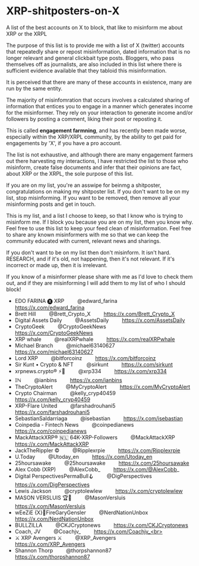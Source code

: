 # XRP-shitposters-on-X
A list of the best accounts on X to block, that like to misinform me about XRP or the XRPL


The purpose of this list is to provide me with a list of X (twitter) accounts that repeatedly share or repost misinformation, dated information that is no longer relevant and general clickbait type posts. Bloggers, who pass themselves off as journalists,
are also included in this list where there is sufficient evidence available that they tabloid this misinformation.

It is perceived that there are many of these accounts in existence, many are run by the same entity.

The majority of misinfomration that occurs involves a calculated sharing of information that entices you to engage in a manner which generates income for the misinformer. They rely on your interaction to generate income and/or followers by posting a comment, liking their post or reposting it. 

This is called **engagement farmning**, and has recently been made worse, especially within the XRP/XRPL community, by the ability to get paid for engagements by 'X', if you have a pro account.

The list is not exhaustive, and although there are many engagement farmers out there harvesting my interactions, I have restricted the list to those who misinform, create false documents and infer that their opinions are fact, about XRP or the XRPL, the sole purpose of this list. 

If you are on my list, you're an asswipe for beinmg a shitposter, congratulations on making my shitposter list. If you don't want to be on my list, stop misinforming. If you want to be removed, then remove all your misinforming posts and get in touch.

This is my list, and a list I choose to keep, so that I know who is trying to misinform me. If I block you because you are on my list, then you know why. Feel free to use this list to keep your feed clean of misinformation. Feel free to share any known misinformers with me so that we can keep the community educated with current, relevant news and sharings.

If you don't want to be on my list then don't misinform. It isn't hard. RESEARCH, and if it's old, not happening, then it's not relevant. If it's incorrect or made up, then it is irrelevant.

If you know of a misinformer please share with me as I'd love to check them out, and if they are misinforming I will add them to my list of who I should block!



* EDO FARINA 🅧 XRP &nbsp; &nbsp; &nbsp; &nbsp;  @edward_farina  &nbsp; &nbsp; &nbsp; &nbsp;  https://x.com/edward_farina <br>
* Brett Hill &nbsp; &nbsp; &nbsp; &nbsp;  @Brett_Crypto_X  &nbsp; &nbsp; &nbsp; &nbsp;  https://x.com/Brett_Crypto_X <br>
* Digital Assets Daily &nbsp; &nbsp; &nbsp; &nbsp;  @AssetsDaily &nbsp; &nbsp; &nbsp; &nbsp; https://x.com/AssetsDaily <br>
* CryptoGeek &nbsp; &nbsp; &nbsp; &nbsp; @CryptoGeekNews &nbsp; &nbsp; &nbsp; &nbsp; https://x.com/CryptoGeekNews <br>
* XRP whale &nbsp; &nbsp; &nbsp; &nbsp;  @realXRPwhale &nbsp; &nbsp; &nbsp; &nbsp; https://x.com/realXRPwhale <br>
* Michael Branch &nbsp; &nbsp; &nbsp; &nbsp; @michael63140627 &nbsp; &nbsp; &nbsp; &nbsp; https://x.com/michael63140627 <br>
* Lord XRP &nbsp; &nbsp; &nbsp; &nbsp; @bitforcoinz &nbsp; &nbsp; &nbsp; &nbsp; https://x.com/bitforcoinz <br>
* Sir Kunt • Crypto & NFT &nbsp; &nbsp; &nbsp; &nbsp; @sirkunt &nbsp; &nbsp; &nbsp; &nbsp; https://x.com/sirkunt <br>
* xrpnews.crypto® ⚡️🐺 &nbsp; &nbsp; &nbsp; &nbsp; @xrp334 &nbsp; &nbsp; &nbsp; &nbsp; https://x.com/xrp334 <br>
* 𝕀ℕ &nbsp; &nbsp; &nbsp; &nbsp; @ianbins &nbsp; &nbsp; &nbsp; &nbsp; https://x.com/ianbins <br>
* TheCryptoAlert &nbsp; &nbsp; &nbsp; &nbsp; @MyCryptoAlert &nbsp; &nbsp; &nbsp; &nbsp; https://x.com/MyCryptoAlert <br>
* Crypto Chairman &nbsp; &nbsp; &nbsp; &nbsp; @kelly_cryp40459 &nbsp; &nbsp; &nbsp; &nbsp; https://x.com/kelly_cryp40459 <br>
* XRP-Flare United &nbsp; &nbsp; &nbsp; &nbsp; @farshadrouhani5 &nbsp; &nbsp; &nbsp; &nbsp; https://x.com/farshadrouhani5 <br>
* SebastianSaldarriaga &nbsp; &nbsp; &nbsp; &nbsp; @isebastian &nbsp; &nbsp; &nbsp; &nbsp; https://x.com/isebastian <br>
* Coinpedia - Fintech News &nbsp; &nbsp; &nbsp; &nbsp; @coinpedianews &nbsp; &nbsp; &nbsp; &nbsp; https://x.com/coinpedianews <br>
* MackAttackXRP® 🇳🇱 64K-XRP-Followers &nbsp; &nbsp; &nbsp; &nbsp; @MackAttackXRP &nbsp; &nbsp; &nbsp; &nbsp; https://x.com/MackAttackXRP <br>
* JackTheRippler ©️ &nbsp; &nbsp; &nbsp; &nbsp; @Ripplexrpie &nbsp; &nbsp; &nbsp; &nbsp; https://x.com/Ripplexrpie <br>
* U.Today &nbsp; &nbsp; &nbsp; &nbsp; @Utoday_en &nbsp; &nbsp; &nbsp; &nbsp; https://x.com/Utoday_en <br>
* 25hoursawake &nbsp; &nbsp; &nbsp; &nbsp; @25hoursawake &nbsp; &nbsp; &nbsp; &nbsp; https://x.com/25hoursawake <br>
* Alex Cobb (XRP) &nbsp; &nbsp; &nbsp; &nbsp; @AlexCobb_ &nbsp; &nbsp; &nbsp; &nbsp; https://x.com/@AlexCobb_ <br>
* Digital PerspectivesPermaBull🪝 &nbsp; &nbsp; &nbsp; &nbsp; @DigPerspectives &nbsp; &nbsp; &nbsp; &nbsp; https://x.com/DigPerspectives <br>
* Lewis Jackson &nbsp; &nbsp; &nbsp; &nbsp; @cryptolewlew &nbsp; &nbsp; &nbsp; &nbsp; https://x.com/cryptolewlew <br>
* MASON VERSLUIS 🏆🔮 &nbsp; &nbsp; &nbsp; &nbsp; @MasonVersluis &nbsp; &nbsp; &nbsp; &nbsp; https://x.com/MasonVersluis <br>
* wEeZiE {X}💭FireGaryGensler &nbsp; &nbsp; &nbsp; &nbsp; @NerdNationUnbox &nbsp; &nbsp; &nbsp; &nbsp; https://x.com/NerdNationUnbox<br>
* BULLZILLA &nbsp; &nbsp; &nbsp; &nbsp; @CKJCryptonews &nbsp; &nbsp; &nbsp; &nbsp; https://x.com/CKJCryptonews<br>
* Coach, JV &nbsp; &nbsp; &nbsp; &nbsp; @Coachjv_ &nbsp; &nbsp; &nbsp; &nbsp; https://x.com/Coachjv_<br>
* ⚔️ XRP Avengers ⚔️ &nbsp; &nbsp; &nbsp; &nbsp; @XRP_Avengers &nbsp; &nbsp; &nbsp; &nbsp; https://x.com/XRP_Avengers<br>
* Shannon Thorp &nbsp; &nbsp; &nbsp; &nbsp; @thorpshannon87 &nbsp; &nbsp; &nbsp; &nbsp; https://x.com/thorpshannon87<br>
